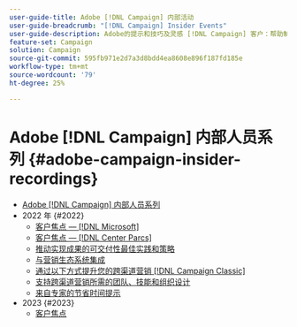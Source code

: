 ```yaml
---
user-guide-title: Adobe [!DNL Campaign] 内部活动
user-guide-breadcrumb: "[!DNL Campaign] Insider Events"
user-guide-description: Adobe的提示和技巧及灵感 [!DNL Campaign] 客户：帮助制定跨渠道营销策略、提升团队营销从业者的技能，以及帮助组织推出更高级的跨渠道营销策略。
feature-set: Campaign
solution: Campaign
source-git-commit: 595fb971e2d7a3d8bdd4ea8608e896f187fd185e
workflow-type: tm+mt
source-wordcount: '79'
ht-degree: 25%

---
```



# Adobe [!DNL Campaign] 内部人员系列 {#adobe-campaign-insider-recordings}

+ [Adobe [!DNL Campaign] 内部人员系列](overview.md)
+ 2022 年 {#2022}
   + [客户焦点 —  [!DNL Microsoft]](2022/microsoft.md)
   + [客户焦点 —  [!DNL Center Parcs]](2022/center-parcs.md)
   + [推动实现成果的可交付性最佳实践和策略](2022/deliverability-best-practices.md)
   + [与营销生态系统集成](2022/integrations.md)
   + [通过以下方式提升您的跨渠道营销 [!DNL Campaign Classic]](2022/cross-channel.md)
   + [支持跨渠道营销所需的团队、技能和组织设计](2022/team-skills-org-design.md)
   + [来自专家的节省时间提示](2022/tips.md)
+ 2023 {#2023}
   + [客户焦点](2023/customer-spotlight-center-parcs.md)